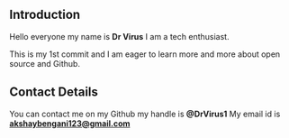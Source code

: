 ## Introduction
Hello everyone my name is **Dr Virus** I am a tech enthusiast.

This is my 1st commit and I am eager to learn more and more about open source and Github.

## Contact Details
You can contact me on my Github my  handle is **@DrVirus1**
My email id is **akshaybengani123@gmail.com**
